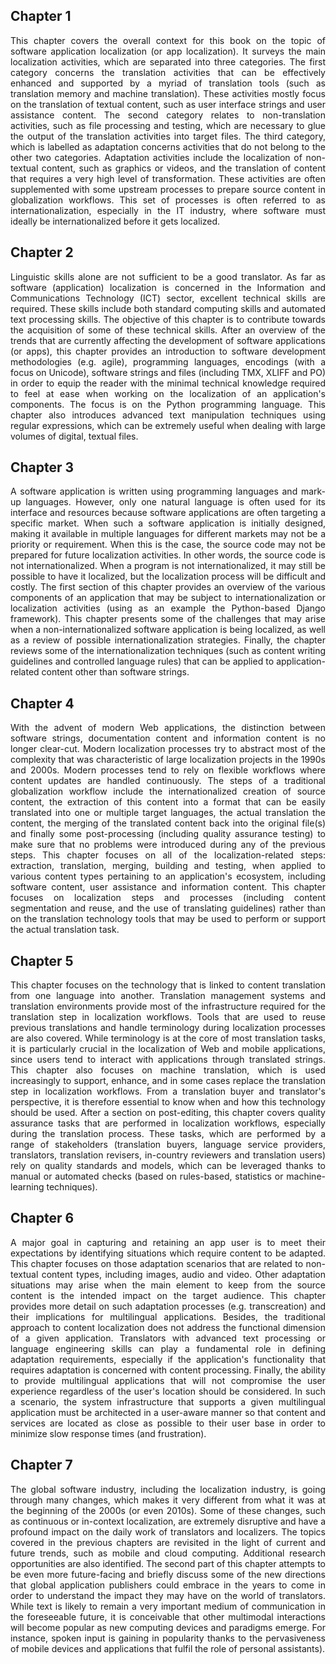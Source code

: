 ## Chapter 1
<div style="text-align: justify">
This chapter covers the overall context for this book on the topic of software application localization (or app localization).
It surveys the main localization activities, which are separated into three categories.
The first category concerns the translation activities that can be effectively enhanced and supported by a myriad of translation tools (such as translation memory and machine translation).
These activities mostly focus on the translation of textual content, such as user interface strings and user assistance content.
The second category relates to non-translation activities, such as file processing and testing, which are necessary to glue the output of the translation activities into target files.
The third category, which is labelled as adaptation concerns activities that do not belong to the other two categories.
Adaptation activities include the localization of non-textual content, such as graphics or videos, and the translation of content that requires a very high level of transformation.
These activities are often supplemented with some upstream processes to prepare source content in globalization workflows.
This set of processes is often referred to as internationalization, especially in the IT industry, where software must ideally be internationalized before it gets localized.

## Chapter 2

Linguistic skills alone are not sufficient to be a good translator.
As far as software (application) localization is concerned in the Information and Communications Technology (ICT) sector, excellent technical skills are required.
These skills include both standard computing skills and automated text processing skills.
The objective of this chapter is to contribute towards the acquisition of some of these technical skills.
After an overview of the trends that are currently affecting the development of software applications (or apps), this chapter provides an introduction to software development methodologies (e.g. agile), programming languages, encodings (with a focus on Unicode), software strings and files (including TMX, XLIFF and PO) in order to equip the reader with the minimal technical knowledge required to feel at ease when working on the localization of an application's components.
The focus is on the Python programming language.
This chapter also introduces advanced text manipulation techniques using regular expressions, which can be extremely useful when dealing with large volumes of digital, textual files.





## Chapter 3

A software application is written using programming languages and mark-up languages.
However, only one natural language is often used for its interface and resources because software applications are often targeting a specific market.
When such a software application is initially designed, making it available in multiple languages for different markets may not be a priority or requirement.
When this is the case, the source code may not be prepared for future localization activities.
In other words, the source code is not internationalized.
When a program is not internationalized, it may still be possible to have it localized, but the localization process will be difficult and costly.
The first section of this chapter provides an overview of the various components of an application that may be subject to internationalization or localization activities (using as an example the Python-based Django framework).
This chapter presents some of the challenges that may arise when a non-internationalized software application is being localized, as well as a review of possible internationalization strategies.
Finally, the chapter reviews some of the internationalization techniques (such as content writing guidelines and controlled language rules) that can be applied to application-related content other than software strings.





## Chapter 4

With the advent of modern Web applications, the distinction between software strings, documentation content and information content is no longer clear-cut.
Modern localization processes try to abstract most of the complexity that was characteristic of large localization projects in the 1990s and 2000s.
Modern processes tend to rely on flexible workflows where content updates are handled continuously.
The steps of a traditional globalization workflow include the internationalized creation of source content, the extraction of this content into a format that can be easily translated into one or multiple target languages, the actual translation the content, the merging of the translated content back into the original file(s) and finally some post-processing (including quality assurance testing) to make sure that no problems were introduced during any of the previous steps.
This chapter focuses on all of the localization-related steps: extraction, translation, merging, building and testing, when applied to various content types pertaining to an application's ecosystem, including software content, user assistance and information content.
This chapter focuses on localization steps and processes (including content segmentation and reuse, and the use of translating guidelines) rather than on the translation technology tools that may be used to perform or support the actual translation task.


## Chapter 5

This chapter focuses on the technology that is linked to content translation from one language into another.
Translation management systems and translation environments provide most of the infrastructure required for the translation step in localization workflows.
Tools that are used to reuse previous translations and handle terminology during localization processes are also covered.
While terminology is at the core of most translation tasks, it is particularly crucial in the localization of Web and mobile applications, since users tend to interact with applications through translated strings.
This chapter also focuses on machine translation, which is used increasingly to support, enhance, and in some cases replace the translation step in localization workflows.
From a translation buyer and translator's perspective, it is therefore essential to know when and how this technology should be used.
After a section on post-editing, this chapter covers quality assurance tasks that are performed in localization workflows, especially during the translation process.
These tasks, which are performed by a range of stakeholders (translation buyers, language service providers, translators, translation revisers, in-country reviewers and translation users) rely on quality standards and models, which can be leveraged thanks to manual or automated checks (based on rules-based, statistics or machine-learning techniques).

## Chapter 6

A major goal in capturing and retaining an app user is to meet their expectations by identifying situations which require content to be adapted.
This chapter focuses on those adaptation scenarios that are related to non-textual content types, including images, audio and video.
Other adaptation situations may arise when the main element to keep from the source content is the intended impact on the target audience.
This chapter provides more detail on such adaptation processes (e.g. transcreation) and their implications for multilingual applications.
Besides, the traditional approach to content localization does not address the functional dimension of a given application.
Translators with advanced text processing or language engineering skills can play a fundamental role in defining adaptation requirements, especially if the application's functionality that requires adaptation is concerned with content processing.
Finally, the ability to provide multilingual applications that will not compromise the user experience regardless of the user's location should be considered.
In such a scenario, the system infrastructure that supports a given multilingual application must be architected in a user-aware manner so that content and services are located as close as possible to their user base in order to minimize slow response times (and frustration).





## Chapter 7
The global software industry, including the localization industry, is going through many changes, which makes it very different from what it was at the beginning of the 2000s (or even 2010s).
Some of these changes, such as continuous or in-context localization, are extremely disruptive and have a profound impact on the daily work of translators and localizers.
The topics covered in the previous chapters are revisited in the light of current and future trends, such as mobile and cloud computing.
Additional research opportunities are also identified.
The second part of this chapter attempts to be even more future-facing and briefly discuss some of the new directions that global application publishers could embrace in the years to come in order to understand the impact they may have on the world of translators.
While text is likely to remain a very important medium of communication in the foreseeable future, it is conceivable that other multimodal interactions will become popular as new computing devices and paradigms emerge.
For instance, spoken input is gaining in popularity thanks to the pervasiveness of mobile devices and applications that fulfil the role of personal assistants).
</div>
